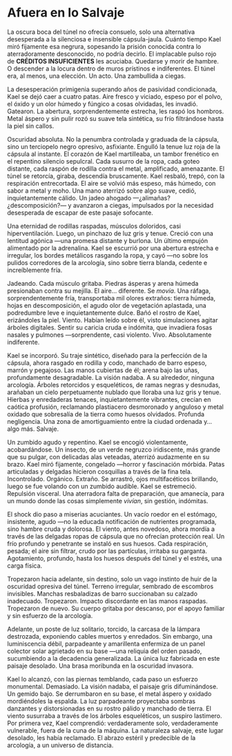 # Afuera en lo Salvaje

La oscura boca del túnel no ofrecía consuelo, solo una alternativa desesperada a la silenciosa e insensible cápsula-jaula. Cuánto tiempo Kael miró fijamente esa negrura, sopesando la prisión conocida contra lo aterradoramente desconocido, no podría decirlo. El implacable pulso rojo de **CRÉDITOS INSUFICIENTES** les acuciaba. Quedarse y morir de hambre. O descender a la locura dentro de muros prístinos e indiferentes. El túnel era, al menos, una elección. Un acto. Una zambullida a ciegas.

La desesperación primigenia superando años de pasividad condicionada, Kael se dejó caer a cuatro patas. Aire fresco y viciado, espeso por el polvo, el óxido y un olor húmedo y fúngico a cosas olvidadas, les invadió. Gatearon. La abertura, sorprendentemente estrecha, les raspó los hombros. Metal áspero y sin pulir rozó su suave tela sintética, su frío filtrándose hasta la piel sin callos.

Oscuridad absoluta. No la penumbra controlada y graduada de la cápsula, sino un terciopelo negro opresivo, asfixiante. Engulló la tenue luz roja de la cápsula al instante. El corazón de Kael martilleaba, un tambor frenético en el repentino silencio sepulcral. Cada susurro de la ropa, cada goteo distante, cada raspón de rodilla contra el metal, amplificado, amenazante. El túnel se retorcía, giraba, descendía bruscamente. Kael resbaló, trepó, con la respiración entrecortada. El aire se volvió más espeso, más húmedo, con sabor a metal y moho. Una mano aterrizó sobre algo suave, cedió, inquietantemente cálido. Un jadeo ahogado —¿alimañas? ¿descomposición?— y avanzaron a ciegas, impulsados por la necesidad desesperada de escapar de este pasaje sofocante.

Una eternidad de rodillas raspadas, músculos doloridos, casi hiperventilación. Luego, un pinchazo de luz gris y tenue. Creció con una lentitud agónica —una promesa distante y burlona. Un último empujón alimentado por la adrenalina. Kael se escurrió por una abertura estrecha e irregular, los bordes metálicos rasgando la ropa, y cayó —no sobre los pulidos corredores de la arcología, sino sobre tierra blanda, cedente e increíblemente fría.

Jadeando. Cada músculo gritaba. Piedras ásperas y arena húmeda presionaban contra su mejilla. El aire… diferente. Se *movía*. Una ráfaga, sorprendentemente fría, transportaba mil olores extraños: tierra húmeda, hojas en descomposición, el agudo olor de vegetación aplastada, una podredumbre leve e inquietantemente dulce. Bañó el rostro de Kael, erizándoles la piel. Viento. Habían leído sobre él, visto simulaciones agitar árboles digitales. Sentir su caricia cruda e indómita, que invadiera fosas nasales y pulmones —sorprendente, casi violento. Vivo. Absolutamente indiferente.

Kael se incorporó. Su traje sintético, diseñado para la perfección de la cápsula, ahora rasgado en rodilla y codo, manchado de barro espeso, marrón y pegajoso. Las manos cubiertas de él; arena bajo las uñas, profundamente desagradable. La visión nadaba. A su alrededor, ninguna arcología. Árboles retorcidos y esqueléticos, de ramas negras y desnudas, arañaban un cielo perpetuamente nublado que lloraba una luz gris y tenue. Hierbas y enredaderas tenaces, inquietantemente vibrantes, crecían en caótica profusión, reclamando plastiacero desmoronado y anguloso y metal oxidado que sobresalía de la tierra como huesos olvidados. Profunda negligencia. Una zona de amortiguamiento entre la ciudad ordenada y… algo más. Salvaje.

Un zumbido agudo y repentino. Kael se encogió violentamente, acobardándose. Un insecto, de un verde negruzco iridiscente, más grande que su pulgar, con delicadas alas veteadas, aterrizó audazmente en su brazo. Kael miró fijamente, congelado —horror y fascinación mórbida. Patas articuladas y delgadas hicieron cosquillas a través de la fina tela. Incontrolado. Orgánico. Extraño. Se arrastró, ojos multifacéticos brillando, luego se fue volando con un zumbido audible. Kael se estremeció. Repulsión visceral. Una aterradora falta de preparación, que amanecía, para un mundo donde las cosas simplemente *vivían*, sin gestión, indómitas.

El shock dio paso a miserias acuciantes. Un vacío roedor en el estómago, insistente, agudo —no la educada notificación de nutrientes programada, sino hambre cruda y dolorosa. El viento, antes novedoso, ahora mordía a través de las delgadas ropas de cápsula que no ofrecían protección real. Un frío profundo y penetrante se instaló en sus huesos. Cada respiración, pesada; el aire sin filtrar, crudo por las partículas, irritaba su garganta. Agotamiento, profundo, hasta los huesos después del túnel y el estrés, una carga física.

Tropezaron hacia adelante, sin destino, solo un vago instinto de huir de la oscuridad opresiva del túnel. Terreno irregular, sembrado de escombros invisibles. Manchas resbaladizas de barro succionaban su calzado inadecuado. Tropezaron. Impacto discordante en las manos raspadas. Tropezaron de nuevo. Su cuerpo gritaba por descanso, por el apoyo familiar y sin esfuerzo de la arcología.

Adelante, un poste de luz solitario, torcido, la carcasa de la lámpara destrozada, exponiendo cables muertos y enredados. Sin embargo, una luminiscencia débil, parpadeante y amarillenta enfermiza de un panel colector solar agrietado en su base —una reliquia del orden pasado, sucumbiendo a la decadencia generalizada. La única luz fabricada en este paisaje desolado. Una brasa moribunda en la oscuridad invasora.

Kael lo alcanzó, con las piernas temblando, cada paso un esfuerzo monumental. Demasiado. La visión nadaba, el paisaje gris difuminándose. Un gemido bajo. Se derrumbaron en su base, el metal áspero y oxidado mordiéndoles la espalda. La luz parpadeante proyectaba sombras danzantes y distorsionadas en su rostro pálido y manchado de tierra. El viento susurraba a través de los árboles esqueléticos, un suspiro lastimero. Por primera vez, Kael comprendió: verdaderamente solo, verdaderamente vulnerable, fuera de la cuna de la máquina. La naturaleza salvaje, este lugar desolado, les había reclamado. El abrazo estéril y predecible de la arcología, a un universo de distancia.
